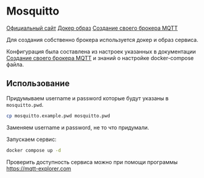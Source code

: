 # Mosquitto

[Официальный сайт](https://mosquitto.org)
[Докер образ](https://hub.docker.com/_/eclipse-mosquitto)
[Создание своего брокера MQTT](https://wirenboard.com/wiki/MQTT#Создание_своего_брокера_MQTT)

Для создания собственно брокера используется докер и образ сервиса.

Конфигурация была составлена из настроек указанных в документации [Создание своего брокера MQTT](https://wirenboard.com/wiki/MQTT#Создание_своего_брокера_MQTT) и знаний о настройке docker-compose файла.

## Использование

Придумываем username и password которые будут указаны в `mosquitto.pwd`.

```bash
cp mosquitto.example.pwd mosquitto.pwd
```

Заменяем username и password, не то что придумали.

Запускаем сервис:

``` bash
docker compose up -d
```

Проверить доступность сервиса можно при помощи программы <https://mqtt-explorer.com>
